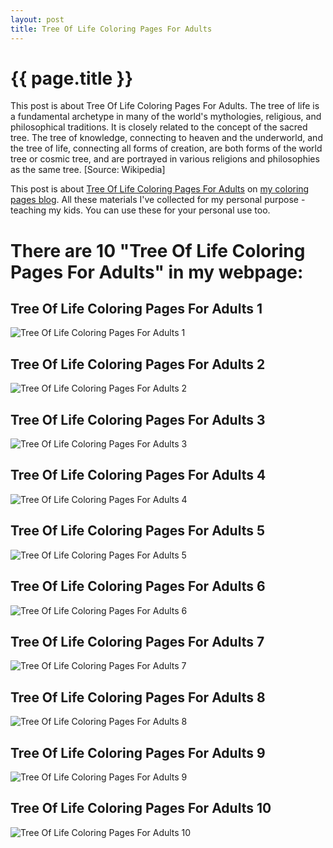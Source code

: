 ```yaml
---
layout: post
title: Tree Of Life Coloring Pages For Adults
---
```


{{ page.title }}
================

This post is about Tree Of Life Coloring Pages For Adults. The tree of life is a fundamental archetype in many of the world's mythologies, religious, and philosophical traditions. It is closely related to the concept of the sacred tree. The tree of knowledge, connecting to heaven and the underworld, and the tree of life, connecting all forms of creation, are both forms of the world tree or cosmic tree, and are portrayed in various religions and philosophies as the same tree. [Source: Wikipedia]

This post is about  [Tree Of Life Coloring Pages For Adults](https://coloring-pages.github.io/2022/3/6/Tree-Of-Life-Coloring-Pages-For-Adults.html) on [my coloring pages blog](https://coloring-pages.github.io/). All these materials I've collected for my personal purpose - teaching my kids. You can use these for your personal use too.

# **There are 10 "Tree Of Life Coloring Pages For Adults" in my webpage:**

## Tree Of Life Coloring Pages For Adults 1

![Tree Of Life Coloring Pages For Adults 1](https://coloring-pages.github.io/coloring-pages/Tree-Of-Life-Coloring-Pages-For-Adults-1.png)

<script async src="https://pagead2.googlesyndication.com/pagead/js/adsbygoogle.js?client=ca-pub-6753140515841889" crossorigin="anonymous"></script> <ins class="adsbygoogle" style="display:block" data-ad-format="autorelaxed" data-ad-client="ca-pub-6753140515841889" data-ad-slot="5405745125"></ins><script>(adsbygoogle = window.adsbygoogle || []).push({}); </script>

## Tree Of Life Coloring Pages For Adults 2

![Tree Of Life Coloring Pages For Adults 2](https://coloring-pages.github.io/coloring-pages/Tree-Of-Life-Coloring-Pages-For-Adults-2.png)

## Tree Of Life Coloring Pages For Adults 3

![Tree Of Life Coloring Pages For Adults 3](https://coloring-pages.github.io/coloring-pages/Tree-Of-Life-Coloring-Pages-For-Adults-3.png)

## Tree Of Life Coloring Pages For Adults 4

![Tree Of Life Coloring Pages For Adults 4](https://coloring-pages.github.io/coloring-pages/Tree-Of-Life-Coloring-Pages-For-Adults-4.png)

## Tree Of Life Coloring Pages For Adults 5

![Tree Of Life Coloring Pages For Adults 5](https://coloring-pages.github.io/coloring-pages/Tree-Of-Life-Coloring-Pages-For-Adults-5.png)

## Tree Of Life Coloring Pages For Adults 6

![Tree Of Life Coloring Pages For Adults 6](https://coloring-pages.github.io/coloring-pages/Tree-Of-Life-Coloring-Pages-For-Adults-6.png)

## Tree Of Life Coloring Pages For Adults 7

![Tree Of Life Coloring Pages For Adults 7](https://coloring-pages.github.io/coloring-pages/Tree-Of-Life-Coloring-Pages-For-Adults-7.png)

## Tree Of Life Coloring Pages For Adults 8

![Tree Of Life Coloring Pages For Adults 8](https://coloring-pages.github.io/coloring-pages/Tree-Of-Life-Coloring-Pages-For-Adults-8.png)

## Tree Of Life Coloring Pages For Adults 9

![Tree Of Life Coloring Pages For Adults 9](https://coloring-pages.github.io/coloring-pages/Tree-Of-Life-Coloring-Pages-For-Adults-9.png)

## Tree Of Life Coloring Pages For Adults 10

![Tree Of Life Coloring Pages For Adults 10](https://coloring-pages.github.io/coloring-pages/Tree-Of-Life-Coloring-Pages-For-Adults-10.png)

<script async src="https://pagead2.googlesyndication.com/pagead/js/adsbygoogle.js?client=ca-pub-6753140515841889" crossorigin="anonymous"></script> <ins class="adsbygoogle" style="display:block" data-ad-format="autorelaxed" data-ad-client="ca-pub-6753140515841889" data-ad-slot="5405745125"></ins><script>(adsbygoogle = window.adsbygoogle || []).push({}); </script>

